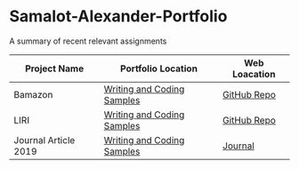 # Samalot-Alexander-Portfolio
A summary of recent relevant assignments

| Project Name      | Portfolio Location        | Web Loacation         |
| -------- | -------------- | -------------- |
| Bamazon | [Writing and Coding Samples](https://alexsamalot19.github.io/Samalot-Alexander-Portfolio/blog-page.html) | [GitHub Repo](https://github.com/alexSamalot19/bamazon) |
| LIRI | [Writing and Coding Samples](https://alexsamalot19.github.io/Samalot-Alexander-Portfolio/blog-page.html) | [GitHub Repo](https://github.com/alexSamalot19/liri-node-app) |
| Journal Article 2019 | [Writing and Coding Samples](https://alexsamalot19.github.io/Samalot-Alexander-Portfolio/blog-page.html) | [Journal](https://journals.ametsoc.org/doi/abs/10.1175/WAF-D-18-0068.1?mobileUi=0) |

